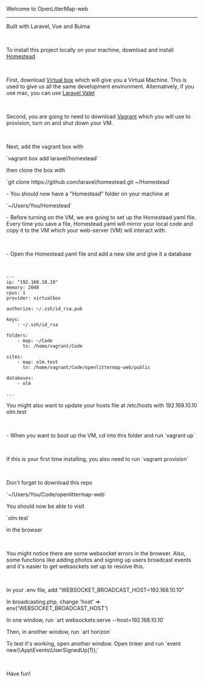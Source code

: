 <p>Welcome to OpenLitterMap-web</p>
<hr>
<p>Built with Laravel, Vue and Bulma</p>
<br>
<p>To install this project locally on your machine, download and install <a href="https://laravel.com/docs/5.8/homestead">Homestead</a></p>
<br>
<p>First, download <a href="https://www.virtualbox.org/wiki/Downloads">Virtual box</a> which will give you a Virtual Machine. This is used to give us all the same development environment. Alternatively, if you use mac, you can use <a href="https://laravel.com/docs/5.8/valet">Laravel Valet</a></p>
<br>
<p>Second, you are going to need to download <a href="https://www.vagrantup.com/downloads.html">Vagrant</a> which you will use to provision, turn on and shut down your VM.</p>
<br>
<p>Next, add the vagrant box with</p> `vagrant box add laravel/homestead`
<br>
<p>then clone the box with</p> `git clone https://github.com/laravel/homestead.git ~/Homestead`
<br>
<p>- You should now have a "Homestead" folder on your machine at </p> `~/Users/You/Homestead`
<br>
<p>- Before turning on the VM, we are going to set up the Homestead.yaml file. Every time you save a file, Homestead.yaml will mirror your local code and copy it to the VM which your web-server (VM) will interact with.</p>
<br>
<p>- Open the Homestead.yaml file and add a new site and give it a database</p>
<br>

```
---
ip: "192.168.10.10"
memory: 2048
cpus: 1
provider: virtualbox

authorize: ~/.ssh/id_rsa.pub

keys:
    - ~/.ssh/id_rsa

folders:
    - map: ~/Code
      to: /home/vagrant/Code

sites:
    - map: olm.test
      to: /home/vagrant/Code/openlittermap-web/public

databases:
    - olm

...
```

<p>You might also want to update your hosts file at /etc/hosts with 192.169.10.10 olm.test</p>

<br>
<p>- When you want to boot up the VM, cd into this folder and run `vagrant up`</p>
<br>
<p>If this is your first time installing, you also need to run `vagrant provision`</p>
<br>
<p>Don't forget to download this repo </p> `~/Users/You/Code/openlittermap-web`
<p>You should now be able to visit</p> `olm.test` <p>in the browser</p>
<br>
<p>You might notice there are some websocket errors in the browser. Also, some functions like adding photos and signing up users broadcast events and it's easier to get websockets set up to resolve this.</p>
<br>
<p>In your .env file, add "WEBSOCKET_BROADCAST_HOST=192.168.10.10"</p>
<p>In broadcasting.php, change 'host' => env('WEBSOCKET_BROADCAST_HOST')</p>
<p>In one window, run `art websockets:serve --host=192.168.10.10`</p>
<p>Then, in another window, run `art horizon`</p>
<p>To test it's working, open another window. Open tinker and run `event new(\App\Events\UserSignedUp(1));`</p>
<br>
<p>Have fun!</p>
